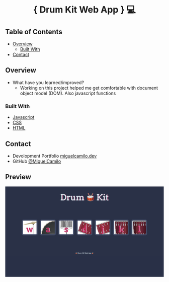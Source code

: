 <!-- Please update value in the {}  -->

<h1 align="center">{ Drum Kit Web App } 💻 </h1>

<!-- TABLE OF CONTENTS -->

## Table of Contents

- [Overview](#overview)
  - [Built With](#built-with)
- [Contact](#contact)

<!-- OVERVIEW -->

## Overview

- What have you learned/improved?
  - Working on this project helped me get comfortable with document object model (DOM). Also javascript functions

### Built With

<!-- This section should list any major frameworks that you built your project using. Here are a few examples.-->

- [Javascript]()
- [CSS]()
- [HTML]()


## Contact

- Devolopment Portfolio [miguelcamilo.dev](https://miguelcamilo.dev})
- GitHub [@MiguelCamilo](https://{github.com/MiguelCamilo})


## Preview 

![Alt text](images/display.png)
